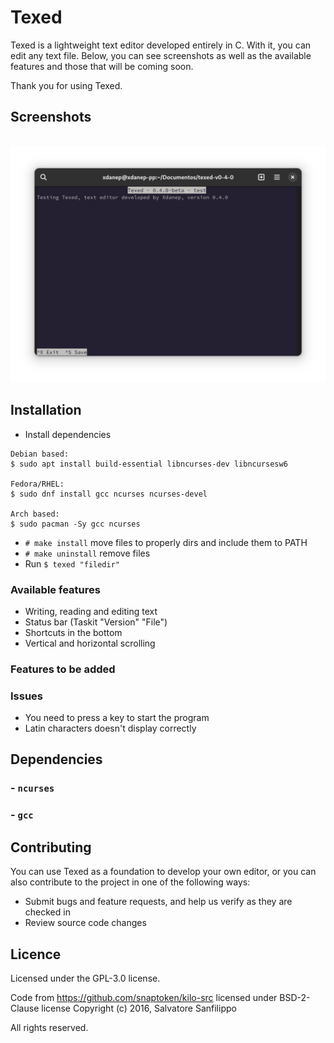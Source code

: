 # Texed
Texed is a lightweight text editor developed entirely in C. With it, you can edit any text file. Below, you can see screenshots as well as the available features and those that will be coming soon.

Thank you for using Texed.

## Screenshots
<br> <img src="https://github.com/xdanep/texed/blob/master/screenshots/texed.png"/> <br>

## Installation
- Install dependencies
```
Debian based:
$ sudo apt install build-essential libncurses-dev libncursesw6

Fedora/RHEL:
$ sudo dnf install gcc ncurses ncurses-devel

Arch based:
$ sudo pacman -Sy gcc ncurses
```
- `# make install` move files to properly dirs and include them to PATH
- `# make uninstall` remove files 
- Run `$ texed "filedir"`

### Available features
- Writing, reading and editing text
- Status bar (Taskit "Version" "File")
- Shortcuts in the bottom
- Vertical and horizontal scrolling

### Features to be added

### Issues
- You need to press a key to start the program
- Latin characters doesn't display correctly

## Dependencies
### - `ncurses`
### - `gcc`

## Contributing
You can use Texed as a foundation to develop your own editor, or you can also contribute to the project in one of the following ways:
- Submit bugs and feature requests, and help us verify as they are checked in
- Review source code changes

## Licence
Licensed under the GPL-3.0 license.

Code from https://github.com/snaptoken/kilo-src licensed under BSD-2-Clause license
Copyright (c) 2016, Salvatore Sanfilippo <antirez at gmail dot com>

All rights reserved.